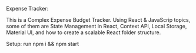 Expense Tracker:

This is a Complex Expense Budget Tracker.
Using React & JavaScrip topics, some of them are State Management in React, Context API, Local Storage, Material UI, and how to create a scalable React folder structure.

Setup:
  run npm i && npm start
